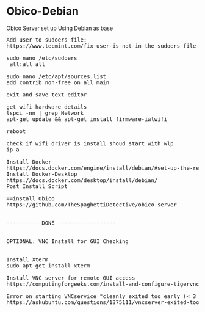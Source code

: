 # Obico-Debian
Obico Server set up Using Debian as base

<pre>
Add user to sudoers file:
https://www.tecmint.com/fix-user-is-not-in-the-sudoers-file-the-incident-will-be-reported-ubuntu/

sudo nano /etc/sudoers
<user> all:all all

sudo nano /etc/apt/sources.list
add contrib non-free on all main

exit and save text editor

get wifi hardware details 
lspci -nn | grep Network
apt-get update && apt-get install firmware-iwlwifi

reboot

check if wifi driver is install shoud start with wlp
ip a

Install Docker
https://docs.docker.com/engine/install/debian/#set-up-the-repository
Install Docker-Desktop
https://docs.docker.com/desktop/install/debian/
Post Install Script

==install Obico
https://github.com/TheSpaghettiDetective/obico-server


---------- DONE ------------------


OPTIONAL: VNC Install for GUI Checking


Install Xterm
sudo apt-get install xterm

Install VNC server for remote GUI access 
https://computingforgeeks.com/install-and-configure-tigervnc-vnc-server-on-debian/

Error on starting VNCservice "cleanly exited too early (< 3 seconds)!"
https://askubuntu.com/questions/1375111/vncserver-exited-too-early

</pre>
